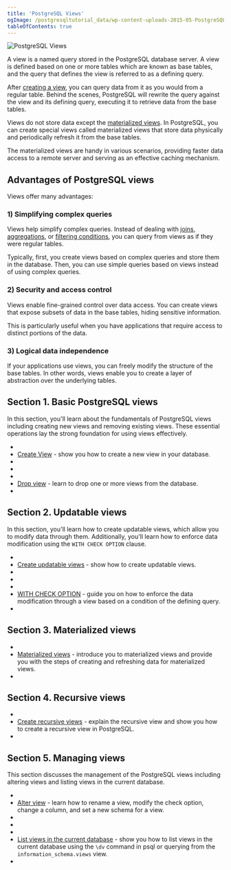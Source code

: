 ```yaml
---
title: 'PostgreSQL Views'
ogImage: /postgresqltutorial_data/wp-content-uploads-2015-05-PostgreSQL-View.png
tableOfContents: true
---
```



![PostgreSQL Views](/postgresqltutorial_data/wp-content-uploads-2015-05-PostgreSQL-View.png)





A view is a named query stored in the PostgreSQL database server. A view is defined based on one or more tables which are known as base tables, and the query that defines the view is referred to as a defining query.





After [creating a view](https://www.postgresqltutorial.com/postgresql-views/managing-postgresql-views/), you can query data from it as you would from a regular table. Behind the scenes, PostgreSQL will rewrite the query against the view and its defining query, executing it to retrieve data from the base tables.





Views do not store data except the [materialized views](https://www.postgresqltutorial.com/postgresql-views/postgresql-materialized-views/). In PostgreSQL, you can create special views called materialized views that store data physically and periodically refresh it from the base tables.





The materialized views are handy in various scenarios, providing faster data access to a remote server and serving as an effective caching mechanism.





## Advantages of PostgreSQL views





Views offer many advantages:





### 1) Simplifying complex queries





Views help simplify complex queries. Instead of dealing with [joins](/docs/postgresql/postgresql-joins/), [aggregations](https://www.postgresqltutorial.com/postgresql-aggregate-functions/), or [filtering conditions](https://www.postgresqltutorial.com/postgresql-tutorial/postgresql-where), you can query from views as if they were regular tables.





Typically, first, you create views based on complex queries and store them in the database. Then, you can use simple queries based on views instead of using complex queries.





### 2) Security and access control





Views enable fine-grained control over data access. You can create views that expose subsets of data in the base tables, hiding sensitive information.





This is particularly useful when you have applications that require access to distinct portions of the data.





### 3) Logical data independence





If your applications use views, you can freely modify the structure of the base tables. In other words, views enable you to create a layer of abstraction over the underlying tables.







## Section 1. Basic PostgreSQL views





In this section, you'll learn about the fundamentals of PostgreSQL views including creating new views and removing existing views. These essential operations lay the strong foundation for using views effectively.





- 
- [Create View](https://www.postgresqltutorial.com/postgresql-views/managing-postgresql-views/ "Managing PostgreSQL Views") - show you how to create a new view in your database.
- 
-
- 
- [Drop view](https://www.postgresqltutorial.com/postgresql-views/postgresql-drop-view/) - learn to drop one or more views from the database.
- 









## Section 2. Updatable views





In this section, you'll learn how to create updatable views, which allow you to modify data through them. Additionally, you'll learn how to enforce data modification using the `WITH CHECK OPTION` clause.





- 
- [Create updatable views](https://www.postgresqltutorial.com/postgresql-views/postgresql-updatable-views/) - show how to create updatable views.
- 
-
- 
- [WITH CHECK OPTION](https://www.postgresqltutorial.com/postgresql-views/postgresql-views-with-check-option/) - guide you on how to enforce the data modification through a view based on a condition of the defining query.
- 









## Section 3. Materialized views





- 
- [Materialized views](https://www.postgresqltutorial.com/postgresql-views/postgresql-materialized-views/ "PosgreSQL Materialized Views") - introduce you to materialized views and provide you with the steps of creating and refreshing data for materialized views.
- 









## Section 4. Recursive views





- 
- [Create recursive views](https://www.postgresqltutorial.com/postgresql-views/postgresql-recursive-view/) - explain the recursive view and show you how to create a recursive view in PostgreSQL.
- 









## Section 5. Managing views





This section discusses the management of the PostgreSQL views including altering views and listing views in the current database.





- 
- [Alter view](https://www.postgresqltutorial.com/postgresql-views/postgresql-alter-view/) - learn how to rename a view, modify the check option, change a column, and set a new schema for a view.
- 
-
- 
- [List views in the current database](https://www.postgresqltutorial.com/postgresql-views/postgresql-list-views/) - show you how to list views in the current database using the `\dv` command in psql or querying from the `information_schema.views` view.
- 




